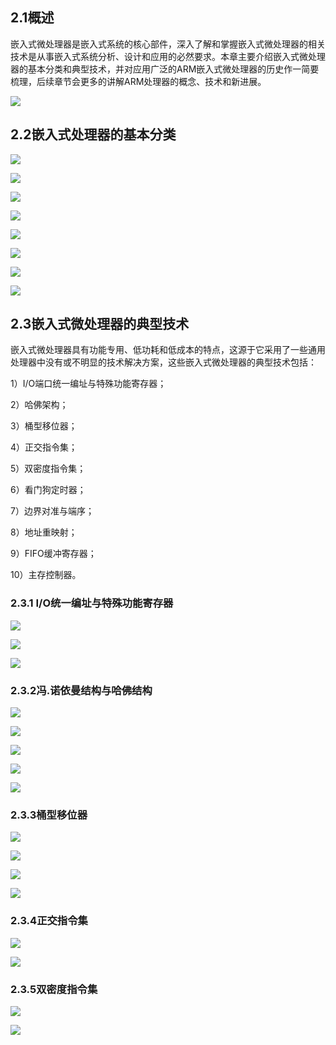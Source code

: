 ## 2.1概述

嵌入式微处理器是嵌入式系统的核心部件，深入了解和掌握嵌入式微处理器的相关技术是从事嵌入式系统分析、设计和应用的必然要求。本章主要介绍嵌入式微处理器的基本分类和典型技术，并对应用广泛的ARM嵌入式微处理器的历史作一简要梳理，后续章节会更多的讲解ARM处理器的概念、技术和新进展。

![](https://gitee.com/cpicture/picture-1/raw/master/202109070831877.png)

## 2.2嵌入式处理器的基本分类

![](https://gitee.com/cpicture/picture-1/raw/master/202109070833171.png)

![](https://gitee.com/cpicture/picture-1/raw/master/202109100832259.png)

![](https://gitee.com/cpicture/picture-1/raw/master/202109070834488.png)

![](https://gitee.com/cpicture/picture-1/raw/master/202109070834141.png)

![](https://gitee.com/cpicture/picture-1/raw/master/202109070834797.png)

![](https://gitee.com/cpicture/picture-1/raw/master/202109070835801.png)

![](https://gitee.com/cpicture/picture-1/raw/master/202109070835545.png)

![](https://gitee.com/cpicture/picture-1/raw/master/202109070835348.png)

## 2.3嵌入式微处理器的典型技术

 嵌入式微处理器具有功能专用、低功耗和低成本的特点，这源于它采用了一些通用处理器中没有或不明显的技术解决方案，这些嵌入式微处理器的典型技术包括：

1）I/O端口统一编址与特殊功能寄存器；

2）哈佛架构；

3）桶型移位器；

4）正交指令集；

5）双密度指令集；

6）看门狗定时器；

7）边界对准与端序；

8）地址重映射；

9）FIFO缓冲寄存器；

10）主存控制器。

### 2.3.1 I/O统一编址与特殊功能寄存器

![](https://gitee.com/cpicture/picture-1/raw/master/202109070931822.png)

![](https://gitee.com/cpicture/picture-1/raw/master/202109070932235.png)

![](https://gitee.com/cpicture/picture-1/raw/master/202109070932991.png)

### 2.3.2冯.诺依曼结构与哈佛结构

![](https://gitee.com/cpicture/picture-1/raw/master/202109100818467.png)

![](https://gitee.com/cpicture/picture-1/raw/master/202109100818381.png)

![](https://gitee.com/cpicture/picture-1/raw/master/202109100826064.png)

![](https://gitee.com/cpicture/picture-1/raw/master/202109100826097.png)

![](https://gitee.com/cpicture/picture-1/raw/master/202109100827315.png)

### 2.3.3桶型移位器

![](https://gitee.com/cpicture/picture-1/raw/master/202109100820162.png)

![](https://gitee.com/cpicture/picture-1/raw/master/202109100820703.png)

![](https://gitee.com/cpicture/picture-1/raw/master/202109100821730.png)

![](https://gitee.com/cpicture/picture-1/raw/master/202109100821579.png)

### 2.3.4正交指令集

![](https://gitee.com/cpicture/picture-1/raw/master/202109100822495.png)

![](https://gitee.com/cpicture/picture-1/raw/master/202109100822939.png)

### 2.3.5双密度指令集

![](https://gitee.com/cpicture/picture-1/raw/master/202109100823456.png)

![](https://gitee.com/cpicture/picture-1/raw/master/202109100824604.png)